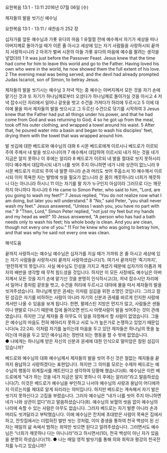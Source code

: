 요한복음 13:1 - 13:11 
2016년 07월 06일 (수)

제자들의 발을 씻기신 예수님



요한복음 13:1 - 13:11 / 새찬송가 252 장


십자가를 앞둔 예수님과 가룟 유다의 마음
1 유월절 전에 예수께서 자기가 세상을 떠나 아버지께로 돌아가실 때가 이른 줄 아시고 세상에 있는 자기 사람들을 사랑하시되 끝까지 사랑하시니라 2 마귀가 벌써 시몬의 아들 가룟 유다의 마음에 예수를 팔려는 생각을 넣었더라
1 It was just before the Passover Feast. Jesus knew that the time had come for him to leave this world and go to the Father. Having loved his own who were in the world, he now showed them the full extent of his love. 2 The evening meal was being served, and the devil had already prompted Judas Iscariot, son of Simon, to betray Jesus. 

제자들의 발을 씻기시는 예수님
3 저녁 먹는 중 예수는 아버지께서 모든 것을 자기 손에 맡기신 것과 또 자기가 하나님께로부터 오셨다가 하나님께로 돌아가실 것을 아시고 4 저녁 잡수시던 자리에서 일어나 겉옷을 벗고 수건을 가져다가 허리에 두르시고 5 이에 대야에 물을 떠서 제자들의 발을 씻으시고 그 두르신 수건으로 닦기를 시작하여
3 Jesus knew that the Father had put all things under his power, and that he had come from God and was returning to God; 4 so he got up from the meal, took off his outer clothing, and wrapped a towel around his waist. 5 After that, he poured water into a basin and began to wash his disciples' feet, drying them with the towel that was wrapped around him. 

발 씻김에 대한 베드로와 예수님의 대화
6 시몬 베드로에게 이르시니 베드로가 이르되 주여 주께서 내 발을 씻으시나이까 7 예수께서 대답하여 이르시되 내가 하는 것을 네가 지금은 알지 못하나 이 후에는 알리라 8 베드로가 이르되 내 발을 절대로 씻지 못하시리이다 예수께서 대답하시되 내가 너를 씻어 주지 아니하면 네가 나와 상관이 없느니라 9 시몬 베드로가 이르되 주여 내 발뿐 아니라 손과 머리도 씻어 주옵소서 10 예수께서 이르시되 이미 목욕한 자는 발밖에 씻을 필요가 없느니라 온 몸이 깨끗하니라 너희가 깨끗하나 다는 아니니라 하시니 11 이는 자기를 팔 자가 누구인지 아심이라 그러므로 다는 깨끗하지 아니하다 하시니라
6 He came to Simon Peter, who said to him, "Lord, are you going to wash my feet?" 7 Jesus replied, "You do not realize now what I am doing, but later you will understand." 8 "No," said Peter, "you shall never wash my feet." Jesus answered, "Unless I wash you, you have no part with me." 9 "Then, Lord," Simon Peter replied, "not just my feet but my hands and my head as well!" 10 Jesus answered, "A person who has had a bath needs only to wash his feet; his whole body is clean. And you are clean, though not every one of you." 11 For he knew who was going to betray him, and that was why he said not every one was clean.

해석도움





끝까지 사랑하시는 예수님 
예수님은 십자가를 지실 때가 가까워 온 줄 아시고 세상에 있는 자기 사람들을 사랑하시되 끝까지 사랑하셨습니다(1). 여기서 끝까지란 ‘죽기까지’, ‘완전하게’의 뜻입니다. 사실 예수님도 인성을 가지고 계셨기 때문에 십자가의 아픔과 제자의 배반을 생각할 때 무척 힘드셨을 것입니다. 하지만 이 모든 사정에도 예수님은 아버지께서 모든 것을 자기 손에 맡기신 것을 분명히 인식하시고(3), 저녁 잡수시던 자리에서 일어나 종처럼 겉옷을 벗고, 수건을 허리에 두르시고 대야에 물을 떠서 제자들의 발을 씻겨주셨습니다. 하나님께 받은 권세는 이처럼 섬김을 위한 소명인 것입니다. 그리고 참된 섬김은 자기를 비하하는 사람이 아니라 자기의 신분과 권세를 바르게 인지한 사람에게서만 나올 수 있음을 보게 됩니다. 한편, 팔레스틴 지방은 먼지가 많고, 사람들은 샌들이나 맨발로 다니기 때문에 집에 들어오면 반드시 아랫사람이 발을 씻어주는 것이 관례였습니다. 하지만 그날 제자들 중 아무도 이 일을 자청해서 할 사람이 없었습니다. 그들은 예수님의 마음도 전혀 헤아리지 못하고 서로 누가 높은가로 논쟁하고 있었기 때문입니다(눅 22:24). 이처럼 자기를 높이는데 마음을 두고 있던 제자들은 하나님의 뜻을 높이는데 마음을 두고 있던 예수님과는 정반대 되는 행동을 할 수 밖에 없었습니다.  
● 나에게는 하나님께 받은 자신의 신분과 권세에 대한 인식으로 말미암은 참된 섬김이 있습니까? 

베드로와 예수님의 대화 
예수님께서 제자들의 발을 씻어 주신 것은 철없는 제자들을 끝까지 용납하고 사랑하겠다는 표현입니다. 하지만 그 의미를 모르는 수제자 베드로는 예수님의 행동이 위계질서를 깨트린다고 생각하여 당황해 했습니다(6). 예수님은 이런 베드로에게 “내가 하는 것을 네가 지금은 알지 못하나 이 후에는 알리라”라고 말씀하셨습니다(7). 이것은 베드로가 예수님을 부인하고 나서야 예수님의 사랑과 용납이 어디에까지 이르는지를 제대로 알게 되리라는 의미입니다. 하지만 베드로는 계속해서 자기 발은 씻기지 못하신다고 고집을 부렸습니다. 그러자 예수님은 “내가 너를 씻어 주지 아니하면 네가 나와 상관이 없다”라고 말씀하셨습니다(8). 예수님의 보혈의 씻음 없이 예수님의 나라에 속할 수 있는 사람은 아무도 없습니다. 그러자 베드로는 자기 발뿐 아니라 손과 머리도 씻겨달라고 부탁했습니다. 이에 예수님은 잔치에 초대받은 사람이 목욕은 집에서 하고, 잔칫집에서는 더럽혀진 발만 씻는 것처럼, 이미 중생을 통하여 천국 백성이 된 신자는 매일의 삶 속에서 범하는 죄악만 씻으면 된다고 알려주셨습니다. 그러면서도 예수님은 “너희가 깨끗하나 다는 아니니라”라고 하시면서(10), 천국 백성이 아닌 자가 있음을 분명히 하셨습니다(11).
● 나는 매일 영적 발씻기를 통해 의와 희락과 평강의 천국잔치를 누리고 있습니까?